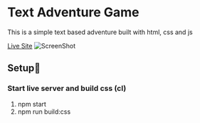 # Text Adventure Game

This is a simple text based adventure built with html, css and js

[Live Site](https://peaceful-knuth-debc9a.netlify.com/)
![ScreenShot](path "screenshot")

## Setup🚀
### Start live server and build css (cl)
1. npm start
1. npm run build:css
